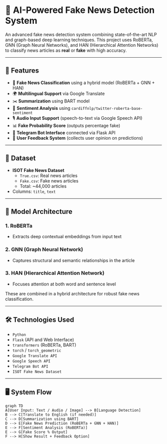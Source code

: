 # 🧠 AI-Powered Fake News Detection System

An advanced fake news detection system combining state-of-the-art NLP and graph-based deep learning techniques. This project uses RoBERTa, GNN (Graph Neural Networks), and HAN (Hierarchical Attention Networks) to classify news articles as **real** or **fake** with high accuracy.

---

## 🚀 Features

- 🔎 **Fake News Classification** using a hybrid model (RoBERTa + GNN + HAN)
- 🌍 **Multilingual Support** via Google Translate
- ✂️ **Summarization** using BART model
- 💬 **Sentiment Analysis** using `cardiffnlp/twitter-roberta-base-sentiment`
- 🎙️ **Audio Input Support** (speech-to-text via Google Speech API)
- 📊 **Fake Probability Score** (outputs percentage fake)
- 🤖 **Telegram Bot Interface** connected via Flask API
- 📝 **User Feedback System** (collects user opinion on predictions)

---

## 📂 Dataset

- **ISOT Fake News Dataset**
  - `True.csv`: Real news articles
  - `Fake.csv`: Fake news articles
  - Total: ~44,000 articles
- Columns: `title`, `text`

---

## 🧠 Model Architecture

### 1. **RoBERTa**
- Extracts deep contextual embeddings from input text

### 2. **GNN (Graph Neural Network)**
- Captures structural and semantic relationships in the article

### 3. **HAN (Hierarchical Attention Network)**
- Focuses attention at both word and sentence level

These are combined in a hybrid architecture for robust fake news classification.

---

## 🛠️ Technologies Used

- `Python`
- `Flask` (API and Web Interface)
- `transformers` (RoBERTa, BART)
- `torch` / `torch_geometric`
- `Google Translate API`
- `Google Speech API`
- `Telegram Bot API`
- `ISOT Fake News Dataset`

---

## 🖥️ System Flow

```mermaid
graph TD
A[User Input: Text / Audio / Image] --> B[Language Detection]
B --> C[Translate to English (if needed)]
C --> D[Summarization using BART]
D --> E[Fake News Prediction (RoBERTa + GNN + HAN)]
E --> F[Sentiment Analysis (RoBERTa)]
E --> G[Fake Score % Output]
F --> H[Show Result + Feedback Option]

